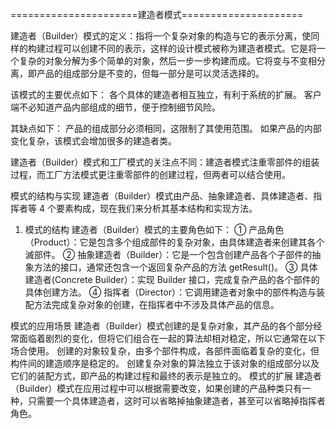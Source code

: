 ======================建造者模式=====================

建造者（Builder）模式的定义：指将一个复杂对象的构造与它的表示分离，使同样的构建过程可以创建不同的表示，这样的设计模式被称为建造者模式。它是将一个复杂的对象分解为多个简单的对象，然后一步一步构建而成。它将变与不变相分离，即产品的组成部分是不变的，但每一部分是可以灵活选择的。

该模式的主要优点如下：
各个具体的建造者相互独立，有利于系统的扩展。
客户端不必知道产品内部组成的细节，便于控制细节风险。

其缺点如下：
产品的组成部分必须相同，这限制了其使用范围。
如果产品的内部变化复杂，该模式会增加很多的建造者类。

建造者（Builder）模式和工厂模式的关注点不同：建造者模式注重零部件的组装过程，而工厂方法模式更注重零部件的创建过程，但两者可以结合使用。

模式的结构与实现
建造者（Builder）模式由产品、抽象建造者、具体建造者、指挥者等 4 个要素构成，现在我们来分析其基本结构和实现方法。
1. 模式的结构
建造者（Builder）模式的主要角色如下：
① 产品角色（Product）：它是包含多个组成部件的复杂对象，由具体建造者来创建其各个滅部件。
② 抽象建造者（Builder）：它是一个包含创建产品各个子部件的抽象方法的接口，通常还包含一个返回复杂产品的方法 getResult()。
③ 具体建造者(Concrete Builder）：实现 Builder 接口，完成复杂产品的各个部件的具体创建方法。
④ 指挥者（Director）：它调用建造者对象中的部件构造与装配方法完成复杂对象的创建，在指挥者中不涉及具体产品的信息。

模式的应用场景
建造者（Builder）模式创建的是复杂对象，其产品的各个部分经常面临着剧烈的变化，但将它们组合在一起的算法却相对稳定，所以它通常在以下场合使用。
创建的对象较复杂，由多个部件构成，各部件面临着复杂的变化，但构件间的建造顺序是稳定的。
创建复杂对象的算法独立于该对象的组成部分以及它们的装配方式，即产品的构建过程和最终的表示是独立的。
模式的扩展
建造者（Builder）模式在应用过程中可以根据需要改变，如果创建的产品种类只有一种，只需要一个具体建造者，这时可以省略掉抽象建造者，甚至可以省略掉指挥者角色。
